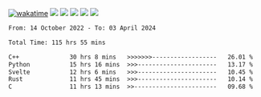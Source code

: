 [![wakatime](https://wakatime.com/badge/user/368879df-dc38-4b1a-86c4-8a2054a0e074.svg)](https://wakatime.com/@368879df-dc38-4b1a-86c4-8a2054a0e074)
<img src="https://img.shields.io/badge/Windows-0078D6?style=flat&logo=Windows&logoColor=white">
<img src="https://img.shields.io/badge/IntelliJ_IDEA-000000.svg?style=flat&logo=IntelliJ-IDEA&logoColor=white">
<img src="https://img.shields.io/badge/CLion-000000.svg?style=flat&logo=CLion&logoColor=white">
<img src="https://img.shields.io/badge/Visual_Studio_Code-007ACC?style=flat&logo=Visual-Studio-Code&logoColor=white">
<img src="https://img.shields.io/badge/Discord-5865F2?label=kano42&style=flat&logo=discord&logoColor=white">
<br>


<!--START_SECTION:waka-->

```txt
From: 14 October 2022 - To: 03 April 2024

Total Time: 115 hrs 55 mins

C++              30 hrs 8 mins   >>>>>>>------------------   26.01 %
Python           15 hrs 16 mins  >>>----------------------   13.17 %
Svelte           12 hrs 6 mins   >>>----------------------   10.45 %
Rust             11 hrs 45 mins  >>>----------------------   10.14 %
C                11 hrs 13 mins  >>-----------------------   09.68 %
```

<!--END_SECTION:waka-->
